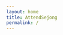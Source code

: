 ```yaml
---
layout: home
title: AttendSejong
permalink: /
---
```


<head>
    <meta name="viewport" content="width=device-width, initial-scale=1.0">
    <style>
        body {
            display: flex;
            align-items: center;
            justify-content: space-between;
        }

        .content {
            max-width: 70%;
            padding: 20px;
        }

        .image {
            max-width: 30%;
        }

        img {
            width: 100%;
            height: auto;
        }
    </style>
</head>
 <div class="image">
        <img src="{{ site.baseurl }}/assets/head.png" alt="Image Alt Text">
    </div>
</html>

출석하세종 is a open source project.

출석하세종(AttendSejong) is a mobile application designed to enhance the Jiphyeon campus(e-campus) experience by providing students with timely notifications for online classes and assignments. Our primary goal is to empower students to seamlessly navigate their online classes by delivering real-time attendance tracking and assignment management alerts, ensuring they never miss a class or a submission deadline.





## How to Get Started

This theme can be used just as other [Jekyll themes][1] and support [remote theme][12],
see [the official guide][13] as well.

You can introduce this jekyll theme into your own site by either

- [Fork][3] this repository and add your markdown posts to the `_posts` folder.
- Use as a remote theme in your [`_config.yml`][14](just like what we do for this
  site itself),

```yaml
remote_theme: sighingnow/jekyll-gitbook
```

## License

This work is open sourced under the Apache License, Version 2.0.

Copyright 2019 Tao He.

[1]: https://pages.github.com
[2]: https://pages.github.com/themes
[3]: https://github.com/sighingnow/jekyll-gitbook/fork
[4]: https://github.com/allejo/jekyll-toc
[5]: https://github.com/gitbook-plugins/gitbook-plugin-search-pro
[6]: https://github.com/rouge-ruby/rouge/tree/master/lib/rouge/themes
[7]: https://analytics.google.com/analytics/web/
[8]: https://www.cnzz.com/
[9]: https://docs.microsoft.com/en-us/azure/azure-monitor/app/app-insights-overview
[10]: https://github.com/sighingnow/jekyll-gitbook/blob/master/gitbook/custom.css
[11]: https://discordjs.guide/popular-topics/canvas.html#setting-up-napi-rs-canvas
[12]: https://rubygems.org/gems/jekyll-remote-theme
[13]: https://docs.github.com/en/pages/setting-up-a-github-pages-site-with-jekyll/adding-a-theme-to-your-github-pages-site-using-jekyll
[14]: https://github.com/sighingnow/jekyll-gitbook/blob/master/_config.yml
